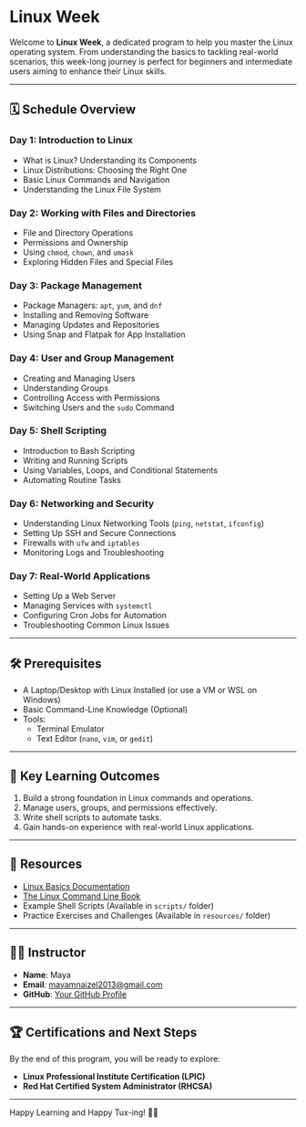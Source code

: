 # Linux Week

Welcome to **Linux Week**, a dedicated program to help you master the Linux operating system. From understanding the basics to tackling real-world scenarios, this week-long journey is perfect for beginners and intermediate users aiming to enhance their Linux skills.

---

## 🗓️ Schedule Overview

### **Day 1: Introduction to Linux**
- What is Linux? Understanding its Components
- Linux Distributions: Choosing the Right One
- Basic Linux Commands and Navigation
- Understanding the Linux File System

### **Day 2: Working with Files and Directories**
- File and Directory Operations
- Permissions and Ownership
- Using `chmod`, `chown`, and `umask`
- Exploring Hidden Files and Special Files

### **Day 3: Package Management**
- Package Managers: `apt`, `yum`, and `dnf`
- Installing and Removing Software
- Managing Updates and Repositories
- Using Snap and Flatpak for App Installation

### **Day 4: User and Group Management**
- Creating and Managing Users
- Understanding Groups
- Controlling Access with Permissions
- Switching Users and the `sudo` Command

### **Day 5: Shell Scripting**
- Introduction to Bash Scripting
- Writing and Running Scripts
- Using Variables, Loops, and Conditional Statements
- Automating Routine Tasks

### **Day 6: Networking and Security**
- Understanding Linux Networking Tools (`ping`, `netstat`, `ifconfig`)
- Setting Up SSH and Secure Connections
- Firewalls with `ufw` and `iptables`
- Monitoring Logs and Troubleshooting

### **Day 7: Real-World Applications**
- Setting Up a Web Server
- Managing Services with `systemctl`
- Configuring Cron Jobs for Automation
- Troubleshooting Common Linux Issues

---

## 🛠️ Prerequisites

- A Laptop/Desktop with Linux Installed (or use a VM or WSL on Windows)
- Basic Command-Line Knowledge (Optional)
- Tools:
  - Terminal Emulator
  - Text Editor (`nano`, `vim`, or `gedit`)

---

## 🌟 Key Learning Outcomes
1. Build a strong foundation in Linux commands and operations.
2. Manage users, groups, and permissions effectively.
3. Write shell scripts to automate tasks.
4. Gain hands-on experience with real-world Linux applications.

---

## 📂 Resources

- [Linux Basics Documentation](https://linuxjourney.com/)
- [The Linux Command Line Book](https://linuxcommand.org/tlcl.php)
- Example Shell Scripts (Available in `scripts/` folder)
- Practice Exercises and Challenges (Available in `resources/` folder)

---

## 👩‍💻 Instructor

- **Name**: Maya
- **Email**: mayamnaizel2013@gmail.com
- **GitHub**: [Your GitHub Profile](https://github.com/mayamnaizel)

---

## 🏆 Certifications and Next Steps

By the end of this program, you will be ready to explore:
- **Linux Professional Institute Certification (LPIC)**
- **Red Hat Certified System Administrator (RHCSA)**

---

Happy Learning and Happy Tux-ing! 🐧🎉
